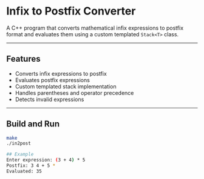 # Infix to Postfix Converter
A C++ program that converts mathematical infix expressions to postfix format and evaluates them using a custom templated `Stack<T>` class.

---
## Features
- Converts infix expressions to postfix
- Evaluates postfix expressions
- Custom templated stack implementation
- Handles parentheses and operator precedence
- Detects invalid expressions

---
## Build and Run

```bash
make
./in2post

## Example
Enter expression: (3 + 4) * 5
Postfix: 3 4 + 5 *
Evaluated: 35
